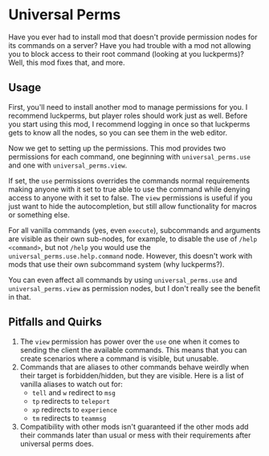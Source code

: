 # Universal Perms
Have you ever had to install mod that doesn't provide permission nodes for its commands on a server? 
Have you had trouble with a mod not allowing you to block access to their root command (looking at you luckperms)? 
Well, this mod fixes that, and more.

## Usage
First, you'll need to install another mod to manage permissions for you. I recommend luckperms, but player roles should work just as well.
Before you start using this mod, I recommend logging in once so that luckperms gets to know all the nodes, so you can see them in the web editor.

Now we get to setting up the permissions. This mod provides two permissions for each command, one beginning with `universal_perms.use` and one with `universal_perms.view`.

If set, the `use` permissions overrides the commands normal requirements making anyone with it set to true able to use the command while denying access to anyone with it set to false.
The `view` permissions is useful if you just want to hide the autocompletion, but still allow functionality for macros or something else.

For all vanilla commands (yes, even `execute`), subcommands and arguments are visible as their own sub-nodes, for example, to disable the use of `/help <command>`, but not `/help` you would use the `universal_perms.use.help.command` node. However, this doesn't work with mods that use their own subcommand system (why luckperms?).

You can even affect all commands by using `universal_perms.use` and `universal_perms.view` as permission nodes, but I don't really see the benefit in that.

## Pitfalls and Quirks
1. The `view` permission has power over the `use` one when it comes to sending the client the available commands. This means that you can create scenarios where a command is visible, but unusable.
2. Commands that are aliases to other commands behave weirdly when their target is forbidden/hidden, but they are visible. Here is a list of vanilla aliases to watch out for:
    * `tell` and `w` redirect to `msg`
    * `tp` redirects to `teleport`
    * `xp` redirects to `experience`
    * `tm` redirects to `teammsg`
3. Compatibility with other mods isn't guaranteed if the other mods add their commands later than usual or mess with their requirements after universal perms does.

